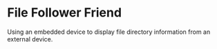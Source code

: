# File Follower Friend
Using an embedded device to display file directory information from an external device.